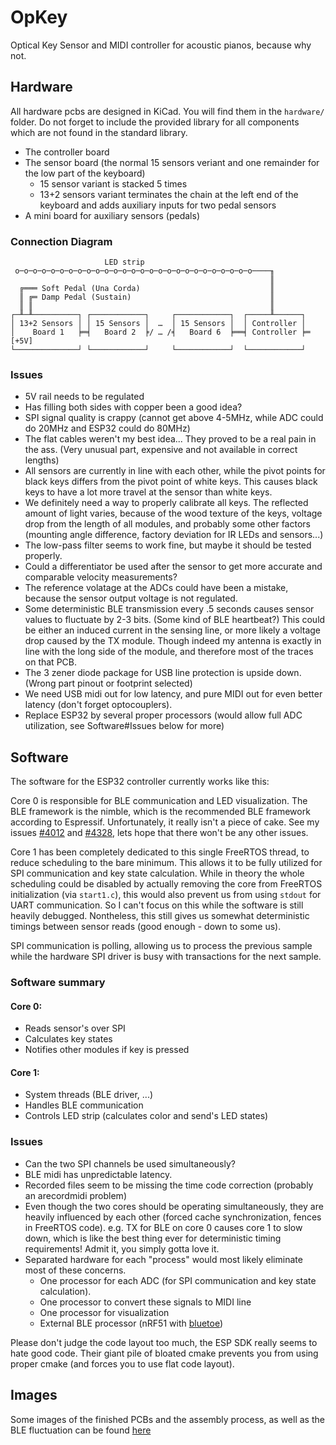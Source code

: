# OpKey

Optical Key Sensor and MIDI controller for acoustic pianos, because why not.

## Hardware

All hardware pcbs are designed in KiCad. You will find them in the `hardware/` folder.
Do not forget to include the provided library for all components which are not found in the standard library.

* The controller board
* The sensor board (the normal 15 sensors veriant and one remainder for the low part of the keyboard)
  - 15 sensor variant is stacked 5 times
  - 13+2 sensors variant terminates the chain at the left end of the keyboard and adds auxiliary inputs for two pedal sensors
* A mini board for auxiliary sensors (pedals)

### Connection Diagram

```
                     LED strip
 o─o─o─o─o─o─o─o─o─o─o─o─o─o─o─o─o─o─o─o─o─o─o─o─o─o─o────╖
                                                          ║
  ╔═══ Soft Pedal (Una Corda)                             ║
  ║ ╔═ Damp Pedal (Sustain)                               ║
  ║ ║                                                     ║
┌─╨─╨──────────┐ ┌────────────┐     ┌────────────┐  ┌─────╨──────┐
│ 13+2 Sensors │ │ 15 Sensors │  …  │ 15 Sensors │  │ Controller │
│    Board 1   ╞═╡   Board 2  ╞/ … /╡   Board 6  ╞══╡ Controller ╞═ [+5V]
└──────────────┘ └────────────┘     └────────────┘  └────────────┘
```

### Issues

* 5V rail needs to be regulated
* Has filling both sides with copper been a good idea?
* SPI signal quality is crappy (cannot get above 4-5MHz, while ADC could do 20MHz and ESP32 could do 80MHz)
* The flat cables weren't my best idea... They proved to be a real pain in the ass.
  (Very unusual part, expensive and not available in correct lengths)
* All sensors are currently in line with each other, while the pivot points for black keys
  differs from the pivot point of white keys. This causes black keys to have a lot more travel at the
  sensor than white keys.
* We definitely need a way to properly calibrate all keys. The reflected amount of light
  varies, because of the wood texture of the keys, voltage drop from the length of all modules,
  and probably some other factors (mounting angle difference, factory deviation for IR LEDs and sensors...)
* The low-pass filter seems to work fine, but maybe it should be tested properly.
* Could a differentiator be used after the sensor to get more accurate and comparable velocity measurements? 
* The reference volatage at the ADCs could have been a mistake,
  because the sensor output voltage is not regulated.
* Some deterministic BLE transmission every .5 seconds causes sensor values to fluctuate by 2-3 bits. (Some kind of BLE heartbeat?)
  This could be either an induced current in the sensing line, or more likely a voltage drop caused by the TX module.
  Though indeed my antenna is exactly in line with the long side of the module, and therefore most of the traces on that PCB.
* The 3 zener diode package for USB line protection is upside down. (Wrong part pinout or footprint selected)
* We need USB midi out for low latency, and pure MIDI out for even better latency (don't forget optocouplers).
* Replace ESP32 by several proper processors (would allow full ADC utilization, see Software#Issues below for more)


## Software

The software for the ESP32 controller currently works like this:

Core 0 is responsible for BLE communication and LED visualization.
The BLE framework is the nimble, which is the recommended BLE framework according to Espressif.
Unfortunately, it really isn't a piece of cake.
See my issues [#4012](https://github.com/espressif/esp-idf/issues/4012)
and [#4328](https://github.com/espressif/esp-idf/issues/4328),
lets hope that there won't be any other issues.

Core 1 has been completely dedicated to this single FreeRTOS thread, to reduce scheduling
to the bare minimum. This allows it to be fully utilized for SPI communication and key state
calculation. While in theory the whole scheduling could be disabled by actually removing the
core from FreeRTOS initialization (via `start1.c`), this would also prevent us from using
`stdout` for UART communication. So I can't focus on this while the software is still heavily debugged.
Nontheless, this still gives us somewhat deterministic timings between sensor reads (good enough - down to some us).

SPI communication is polling, allowing us to process the previous sample while the
hardware SPI driver is busy with transactions for the next sample.

### Software summary

#### Core 0:

* Reads sensor's over SPI 
* Calculates key states
* Notifies other modules if key is pressed

#### Core 1:

* System threads (BLE driver, ...)
* Handles BLE communication
* Controls LED strip (calculates color and send's LED states)

### Issues

* Can the two SPI channels be used simultaneously?
* BLE midi has unpredictable latency.
* Recorded files seem to be missing the time code correction (probably an arecordmidi problem)
* Even though the two cores should be operating simultaneously, they are heavily influenced
  by each other (forced cache synchronization, fences in FreeRTOS code). e.g. TX for BLE on core 0
  causes core 1 to slow down, which is like the best thing ever for deterministic timing requirements!
  Admit it, you simply gotta love it.
* Separated hardware for each "process" would most likely eliminate most of these concerns.
  - One processor for each ADC (for SPI communication and key state calculation).
  - One processor to convert these signals to MIDI line
  - One processor for visualization
  - External BLE processor (nRF51 with [bluetoe](https://github.com/TorstenRobitzki/bluetoe))

Please don't judge the code layout too much, the ESP SDK really seems to hate good code.
Their giant pile of bloated cmake prevents you from using proper cmake (and forces you to use flat code layout).

## Images

Some images of the finished PCBs and the assembly process, as well as the BLE fluctuation
can be found [here](IMAGES.md)
